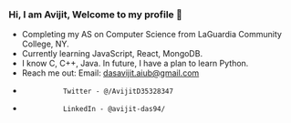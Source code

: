 ### Hi, I am Avijit, Welcome to my profile 👋
- Completing my AS on Computer Science from LaGuardia Community College, NY.
- Currently learning JavaScript, React, MongoDB.
- I know C, C++, Java. In future, I have a plan to learn Python.
- Reach me out: Email: dasavijit.aiub@gmail.com
-               Twitter - @/AvijitD35328347
-               LinkedIn - @avijit-das94/
<!--
**Avijit7102/Avijit7102** is a ✨ _special_ ✨ repository because its `README.md` (this file) appears on your GitHub profile.

Here are some ideas to get you started:

- 🔭 I’m currently working on ...
- 🌱 I’m currently learning ...
- 👯 I’m looking to collaborate on ...
- 🤔 I’m looking for help with ...
- 💬 Ask me about ...
- 📫 How to reach me: ...
- 😄 Pronouns: ...
- ⚡ Fun fact: ...
-->
